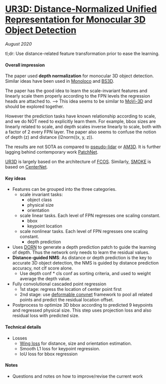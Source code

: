# [UR3D: Distance-Normalized Unified Representation for Monocular 3D Object Detection](https://www.ecva.net/papers/eccv_2020/papers_ECCV/html/6559_ECCV_2020_paper.php)

_August 2020_

tl;dr: Use distance-related feature transformation prior to ease the learning.

#### Overall impression
The paper used **depth normalization** for monocular 3D object detection. Similar ideas have been used in [Monoloco](monoloco.md) and [BS3D](bs3d.md). 

The paper has the good idea to learn the scale-invariant features and linearly scale them properly according to the FPN levels the regression heads are attached to. --> This idea seems to be similar to [MoVi-3D](movi_3d.md) and should be explored together.

However the prediction tasks have known relationship according to scale, and we do NOT need to explicitly learn them. For example, bbox sizes are linearly related to scale, and depth scales inverse linearly to scale, both with a factor of 2 every FPN layer. The paper also seems to confuse the notion of depth (z) and distance (l2norm((x, y, z)).

The results are not SOTA as compared to [pseudo-lidar](pseudo_lidar.md) or [AM3D](am3d.md). It is further lagging behind contemporary work [PatchNet](patchnet.md).

[UR3D](ur3d.md) is largely based on the architecture of [FCOS](fcos.md). Similarly, [SMOKE](smoke.md) is based on [CenterNet](centernet.md).


#### Key ideas
- Features can be grouped into the three categories.
	- scale invariant tasks: 
		- object class
		- physical size
		- orientation
	- scale linear tasks. Each level of FPN regresses one scaling constant.
		- bbox
		- keypoint location
	- scale nonlinear tasks. Each level of FPN regresses one scaling constant.
		- depth prediction
- Uses [DORN](dorn.md) to generate a depth prediction patch to guide the learning of depth. Thus the network only needs to learn the residual values. 
- **Distance-guided NMS**: As distance or depth prediction is the key to accurate 3D object detection, the NMS is guided by distance prediction accuracy, not clf score alone.
	- Use depth conf * cls conf as sorting criteria, and used to weight average the depth value. 
- Fully convolutional cascaded point regression
	- 1st stage: regress the location of center point first
	- 2nd stage: use [deformable convnet](https://arxiv.org/abs/1703.06211) framework to pool all related points and predict the residual location offset.
- Postprocess to optimize 3D bbox according to predicted 9 keypoints and regressed physical size. This step uses projection loss and also residual loss with predicted size. 

#### Technical details
- Losses
	- [Wing loss](https://arxiv.org/abs/1711.06753) for distance, size and orientation estimation.
	- Smooth L1 loss for keypoint regression.
	- IoU loss for bbox regression

#### Notes
- Questions and notes on how to improve/revise the current work  

